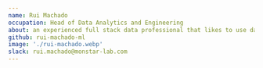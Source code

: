```yaml
---
name: Rui Machado
occupation: Head of Data Analytics and Engineering
about: an experienced full stack data professional that likes to use data to solve all kind of problems and challenges
github: rui-machado-ml
image: './rui-machado.webp'
slack: rui.machado@monstar-lab.com
---
```

